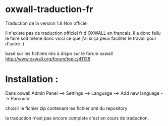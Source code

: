  # oxwall-traduction-fr 


Traduction de la version 1.8 Non officiel

il n'existe pas de traduction officiel fr d'OXWALL en francais, il a donc fallu le faire soit même donc voici ce que j'ai si ça peux faciliter le travail pour d'autre :)

basé sur les fichiers mis à dispo sur le forum oxwall
http://www.oxwall.org/forum/topic/41138


# Installation :

Dans oxwall Admin Panel --> Settings --> Language --> Add new language --> Parcourir 

choisir le fichier zip contenant les fichier xml du repository


la traduction n'est pas encore compléte c'est en cours de traduction.
